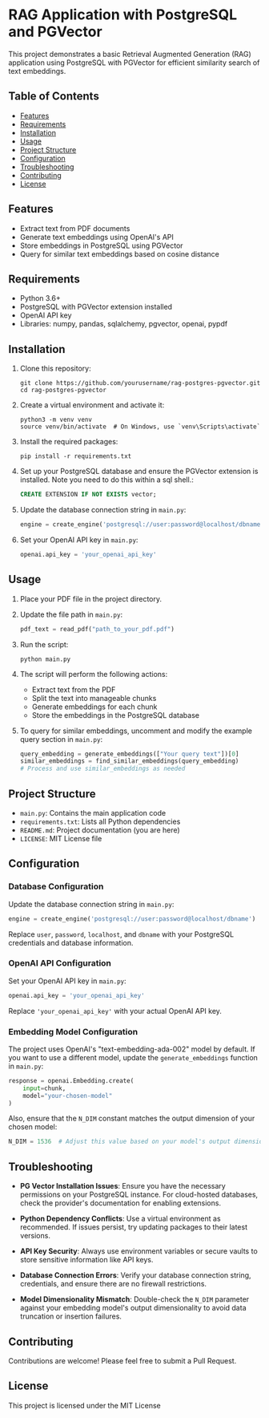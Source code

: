 # RAG Application with PostgreSQL and PGVector

This project demonstrates a basic Retrieval Augmented Generation (RAG) application using PostgreSQL with PGVector for efficient similarity search of text embeddings.

## Table of Contents

- [Features](#features)
- [Requirements](#requirements)
- [Installation](#installation)
- [Usage](#usage)
- [Project Structure](#project-structure)
- [Configuration](#configuration)
- [Troubleshooting](#troubleshooting)
- [Contributing](#contributing)
- [License](#license)

## Features

- Extract text from PDF documents
- Generate text embeddings using OpenAI's API
- Store embeddings in PostgreSQL using PGVector
- Query for similar text embeddings based on cosine distance

## Requirements

- Python 3.6+
- PostgreSQL with PGVector extension installed
- OpenAI API key
- Libraries: numpy, pandas, sqlalchemy, pgvector, openai, pypdf

## Installation

1. Clone this repository:
   ```
   git clone https://github.com/yourusername/rag-postgres-pgvector.git
   cd rag-postgres-pgvector
   ```

2. Create a virtual environment and activate it:
   ```
   python3 -m venv venv
   source venv/bin/activate  # On Windows, use `venv\Scripts\activate`
   ```

3. Install the required packages:
   ```
   pip install -r requirements.txt
   ```

4. Set up your PostgreSQL database and ensure the PGVector extension is installed. Note you need to do this within a sql shell.:
   ```sql
   CREATE EXTENSION IF NOT EXISTS vector;
   ```

5. Update the database connection string in `main.py`:
   ```python
   engine = create_engine('postgresql://user:password@localhost/dbname')
   ```

6. Set your OpenAI API key in `main.py`:
   ```python
   openai.api_key = 'your_openai_api_key'
   ```

## Usage

1. Place your PDF file in the project directory.

2. Update the file path in `main.py`:
   ```python
   pdf_text = read_pdf("path_to_your_pdf.pdf")
   ```

3. Run the script:
   ```
   python main.py
   ```

4. The script will perform the following actions:
   - Extract text from the PDF
   - Split the text into manageable chunks
   - Generate embeddings for each chunk
   - Store the embeddings in the PostgreSQL database

5. To query for similar embeddings, uncomment and modify the example query section in `main.py`:
   ```python
   query_embedding = generate_embeddings(["Your query text"])[0]
   similar_embeddings = find_similar_embeddings(query_embedding)
   # Process and use similar_embeddings as needed
   ```

## Project Structure

- `main.py`: Contains the main application code
- `requirements.txt`: Lists all Python dependencies
- `README.md`: Project documentation (you are here)
- `LICENSE`: MIT License file

## Configuration

### Database Configuration

Update the database connection string in `main.py`:

```python
engine = create_engine('postgresql://user:password@localhost/dbname')
```

Replace `user`, `password`, `localhost`, and `dbname` with your PostgreSQL credentials and database information.

### OpenAI API Configuration

Set your OpenAI API key in `main.py`:

```python
openai.api_key = 'your_openai_api_key'
```

Replace `'your_openai_api_key'` with your actual OpenAI API key.

### Embedding Model Configuration

The project uses OpenAI's "text-embedding-ada-002" model by default. If you want to use a different model, update the `generate_embeddings` function in `main.py`:

```python
response = openai.Embedding.create(
    input=chunk,
    model="your-chosen-model"
)
```

Also, ensure that the `N_DIM` constant matches the output dimension of your chosen model:

```python
N_DIM = 1536  # Adjust this value based on your model's output dimension
```

## Troubleshooting

- **PG Vector Installation Issues**: Ensure you have the necessary permissions on your PostgreSQL instance. For cloud-hosted databases, check the provider's documentation for enabling extensions.

- **Python Dependency Conflicts**: Use a virtual environment as recommended. If issues persist, try updating packages to their latest versions.

- **API Key Security**: Always use environment variables or secure vaults to store sensitive information like API keys.

- **Database Connection Errors**: Verify your database connection string, credentials, and ensure there are no firewall restrictions.

- **Model Dimensionality Mismatch**: Double-check the `N_DIM` parameter against your embedding model's output dimensionality to avoid data truncation or insertion failures.

## Contributing

Contributions are welcome! Please feel free to submit a Pull Request.

## License

This project is licensed under the MIT License